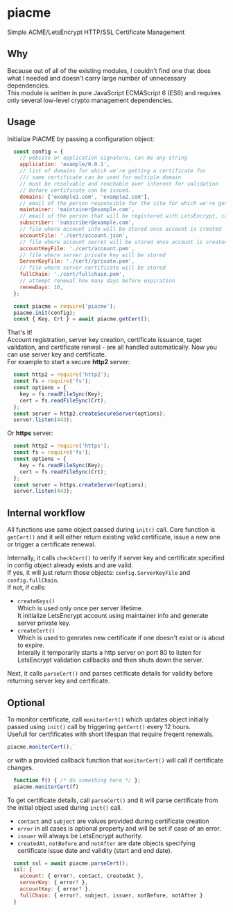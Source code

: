# piacme

Simple ACME/LetsEncrypt HTTP/SSL Certificate Management

## Why

Because out of all of the existing modules, I couldn't find one that does what I needed and doesn't carry large number of unnecessary dependencies.  
This module is written in pure JavaScript ECMAScript 6 (ES6) and requires only several low-level crypto management dependencies.

## Usage

Initialize PiACME by passing a configuration object:

```js
  const config = {
    // website or application signature, can be any string
    application: 'example/0.0.1',
    // list of domains for which we're getting a certificate for
    /// same certificate can be used for multiple domain
    // must be resolvable and reachable over internet for validation
    // before certificate can be issued.
    domains: ['example1.com', 'example2.com'],
    // email of the person responsible for the site for which we're getting certificate for
    maintainer: 'maintainer@example.com',
    // email of the person that will be registered with LetsEncrypt, can be the same as maintainer
    subscriber: 'subscriber@example.com',
    // file where account info will be stored once account is created
    accountFile: './cert/account.json',
    // file where account secret will be stored once account is created
    accountKeyFile: './cert/account.pem',
    // file where server private key will be stored
    ServerKeyFile: './cert//private.pem',
    // file where server certificate will be stored
    fullChain: './cert/fullchain.pem',
    // attempt renewal how many days before expiration
    renewDays: 10,
  };

  const piacme = require('piacme');
  piacme.init(config);
  const { Key, Crt } = await piacme.getCert();
```

That's it!  
Account registration, server key creation, certificate issuance, taget validation, and certificate renwal - are all handled automatically.
Now you can use server key and certificate.  
For example to start a secure **http2** server:

```js
  const http2 = require('http2');
  const fs = require('fs');
  const options = {
    key = fs.readFileSync(Key);
    cert = fs.readFileSync(Crt);
  };
  const server = http2.createSecureServer(options);
  server.listen(443);
```

Or **https** server:

```js
  const http2 = require('https');
  const fs = require('fs');
  const options = {
    key = fs.readFileSync(Key);
    cert = fs.readFileSync(Crt);
  };
  const server = https.createServer(options);
  server.listen(443);
```

## Internal workflow

All functions use same object passed during `init()` call.
Core function is `getCert()` and it will either return existing valid certificate, issue a new one or trigger a certificate renewal.

Internally, it calls `checkCert()` to verify if server key and certificate specified in config object already exists and are valid.  
If yes, it will just return those objects: `config.ServerKeyFile` and `config.fullChain`.  
If not, if calls:  

- `createKeys()`  
Which is used only once per server lifetime.  
It initialize LetsEncrypt account using maintainer info and generate server private key.
- `createCert()`  
Which is used to genrates new certificate if one doesn't exist or is about to expire.  
Interally it temporarily starts a http server on port 80 to listen for LetsEncrypt validation callbacks and then shuts down the server.

Next, it calls `parseCert()` and parses cetificate details for validity before returning server key and certificate.

## Optional

To monitor certificate, call `monitorCert()` which updates object initially passed using `init()` call by triggering `getCert()` every 12 hours.  
Usefull for certfificates with short lifespan that require freqent renewals.

```js
piacme.monitorCert();`
```

or with a provided callback function that `monitorCert()` will call if certificate changes.

```js
  function f() { /* do something here */ };
  piacme.monitorCert(f)
```

To get certificate details, call `parseCert()` and it will parse certificate from the initial object used during `init()` call.  

- `contact` and `subject` are values provided during certificate creation
- `error` in all cases is optional property and will be set if case of an error.  
- `issuer` will always be LetsEncrypt authority.  
- `createdAt`, `notBefore` and `notAfter` are date objects specifying certificate issue date and validity (start and end date).  

```js
  const ssl = await piacme.parseCert();
  ssl: {
    account: { error?, contact, createdAt },
    serverKey: { error? },
    accountKey: { error? },
    fullChain: { error?, subject, issuer, notBefore, notAfter }
  }
```
